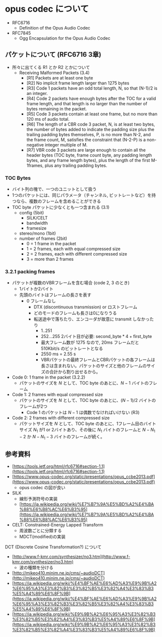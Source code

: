 # opus codec について

* RFC6716
	* Definition of the Opus Audio Codec
* RFC7845
	* Ogg Encapsulation for the Opus Audio Codec

## パケットについて (RFC6716 3章)

* 所々に出てくる R1 とか R2 とかについて
	* Receiving Malformed Packets (3.4)
		* [R1] Packets are at least one byte
		* [R2] No implicit frame length larger than 1275 bytes
		* [R3] Code 1 packets have an odd total length, N, so that (N-1)/2 is an integer.
		* [R4] Code 2 packets have enough bytes after the TOC for a valid frame length, and that length is no larger than the number of bytes remaining in the packet.
		* [R5] Code 3 packets contain at least one frame, but no more than 120 ms of audio total.
		* [R6] The length of a CBR code 3 packet, N, is at least two bytes, the number of bytes added to indicate the padding size plus the trailing padding bytes themselves, P, is no more than N-2, and the frame count, M, satisfies the constraint that (N-2-P) is a non-negative integer multiple of M.
		* [R7] VBR code 3 packets are large enough to contain all the header bytes (TOC byte, frame count byte, any padding length bytes, and any frame length bytes), plus the length of the first M-1frames, plus any trailing padding bytes.

### TOC Bytes

* バイト列の塊で、一つのユニットとして扱う
* 1つのパケットには、同じパラメータ（チャンネル, ビットレートなど）を持つなら、複数のフレームを含めることができる
*  TOC byte  パケットに少なくとも一つ含まれる (3.1)
	* config (5bit)
		* SILK/CELT
		* bandwidth
		* framesize
	* stereo/mono (1bit)
	* number of frames (2bit)
		* 0 = 1 frame in the packet
		* 1 = 2 frames, each with equal compressed size
		* 2 = 2 frames, each with different compressed size
		* 3 = more than 2 frames

### 3.2.1 packing frames

* パケットが複数のVBRフレームを含む場合 (code 2, 3 のとき)
  * 1バイトか2バイト
  * 先頭のバイトはフレームの長さを表す
    * 0 フレームなし
      * DTX (discontinuous transmission) or ロストフレーム
      * どのモードのフレームも長さは0になりうる
      * 転送途中で落ちたり、エンコーダが故意に transmit しなかったり
        * 1..251
        * 252...255 2バイト目が必要: $\text{second_byte}*4+\text{first_byte}$
        * 最大フレーム数が 1275 なので, 20ms フレームだと 510Kbit/s のビットレートとなる
        * 2550 ms = 2.55 s
        * VBRパケットの最終フレームとCBRパケットの各フレームは長さは含まれない。パケットのサイズと他のフレームのサイズの合計から割り出せるから。
* Code 0: 1 frame in the packet (3.2.2)
	* パケットのサイズを $N$ として、TOC byte のあとに、$N-1$ バイトのフレーム
* Code 1: 2 frames with equal compressed size
	* パケットのサイズを $N$ として、TOC byte のあとに、$(N-1)/2$ バイトのフレームが2つ
		* Code 1 のパケットは $N-1$ は偶数でなければいけない (R3)
* Code 2: 2 frames with different compressed size
	* パケットサイズを $N$ として、TOC byte のあとに、1フレーム目のバイトサイズ $N_1$ が1 or 2バイトあり、その後に $N_1$ バイトのフレームと $N - N_1 - 2$ か $N - N_1 - 3$ バイトのフレームが続く。

## 参考資料

* [https://tools.ietf.org/html/rfc6716#section-1.1](https://tools.ietf.org/html/rfc6716#section-1.1)
* [https://www.opus-codec.org/static/presentations/opus_ccbe2013.pdf](https://www.opus-codec.org/static/presentations/opus_ccbe2013.pdf)
	* opus codec の図が良い
* SILK
	* 線形予測符号の実装
	* [https://ja.wikipedia.org/wiki/%E7%B7%9A%E5%BD%A2%E4%BA%88%E6%B8%AC%E6%B3%95](https://ja.wikipedia.org/wiki/%E7%B7%9A%E5%BD%A2%E4%BA%88%E6%B8%AC%E6%B3%95)
* CELT: Constrained-Energy Lapped Transform
	* 周波数ごとに分類する
	* MDCT(modified)の実装

DCT (Discrete Cosine Transformation?) について
* [http://www.f-kmr.com/synthesizer/no3.htm](http://www.f-kmr.com/synthesizer/no3.htm)
	* 波の種類を分ける
* [http://mikeo410.minim.ne.jp/cms/~audioDCT](http://mikeo410.minim.ne.jp/cms/~audioDCT)
*  [https://ja.wikipedia.org/wiki/%E4%BF%AE%E6%AD%A3%E9%9B%A2%E6%95%A3%E3%82%B3%E3%82%B5%E3%82%A4%E3%83%B3%E5%A4%89%E6%8F%9B](https://ja.wikipedia.org/wiki/%E4%BF%AE%E6%AD%A3%E9%9B%A2%E6%95%A3%E3%82%B3%E3%82%B5%E3%82%A4%E3%83%B3%E5%A4%89%E6%8F%9B)
* [https://ja.wikipedia.org/wiki/%E9%9B%A2%E6%95%A3%E3%82%B3%E3%82%B5%E3%82%A4%E3%83%B3%E5%A4%89%E6%8F%9B](https://ja.wikipedia.org/wiki/%E9%9B%A2%E6%95%A3%E3%82%B3%E3%82%B5%E3%82%A4%E3%83%B3%E5%A4%89%E6%8F%9B)

